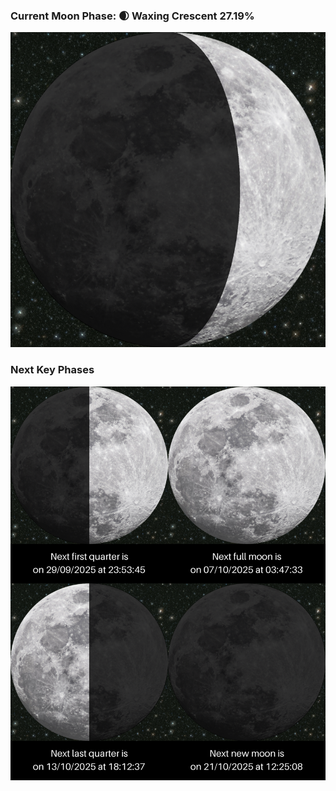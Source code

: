 ### Current Moon Phase: 🌒 Waxing Crescent 27.19%
![Moon Phase](moonphase.png)
### Next Key Phases
![Gallery](gallery.png)